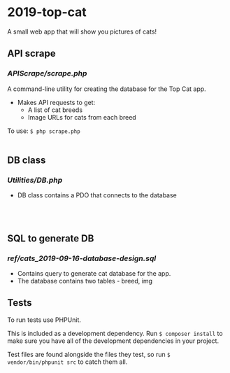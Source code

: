 # 2019-top-cat
A small web app that will show you pictures of cats!

## API scrape
### *APIScrape/scrape.php*

A command-line utility for creating the database for the Top Cat app.

* Makes API requests to get:
    * A list of cat breeds
    * Image URLs for cats from each breed

To use: 
`$ php scrape.php`
<br />
<br />

## DB class
### *Utilities/DB.php*

* DB class contains a PDO that connects to the database
<br />
<br />

## SQL to generate DB
### *ref/cats_2019-09-16-database-design.sql*

* Contains query to generate cat database for the app.
* The database contains two tables - breed, img

## Tests
To run tests use PHPUnit. 

This is included as a development dependency. Run 
`$ composer install` 
to make sure you have all of the development dependencies in your project.

Test files are found alongside the files they test, so run
`$ vendor/bin/phpunit src`
to catch them all.

